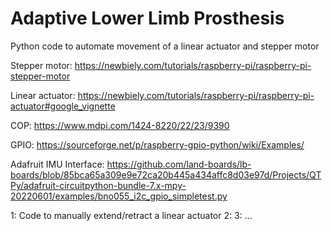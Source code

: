 # Adaptive Lower Limb Prosthesis
Python code to automate movement of a linear actuator and stepper motor

Stepper motor: https://newbiely.com/tutorials/raspberry-pi/raspberry-pi-stepper-motor

Linear actuator: https://newbiely.com/tutorials/raspberry-pi/raspberry-pi-actuator#google_vignette

COP: https://www.mdpi.com/1424-8220/22/23/9390

GPIO: https://sourceforge.net/p/raspberry-gpio-python/wiki/Examples/

Adafruit IMU Interface: https://github.com/land-boards/lb-boards/blob/85bca65a309e9e72ca20b445a434affc8d03e97d/Projects/QTPy/adafruit-circuitpython-bundle-7.x-mpy-20220601/examples/bno055_i2c_gpio_simpletest.py


1: Code to manually extend/retract a linear actuator
2:
3:
...
